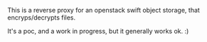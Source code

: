 This is a reverse proxy for an openstack swift object storage, that encryps/decrypts files.

It's a poc, and a work in progress, but it generally works ok. :) 